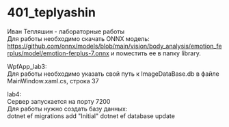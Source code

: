 # 401_teplyashin
Иван Тепляшин - лабораторные работы  
Для работы необходимо скачать ONNX модель: https://github.com/onnx/models/blob/main/vision/body_analysis/emotion_ferplus/model/emotion-ferplus-7.onnx 
и поместить ее в папку library.

WpfApp_lab3:  
Для работы необходимо указать свой путь к ImageDataBase.db в файле MainWindow.xaml.cs, строка 37

lab4:  
Сервер запускается на порту 7200  
Для работы нужно создать базу данных:  
    dotnet ef migrations add "Initial"
    dotnet ef database update
